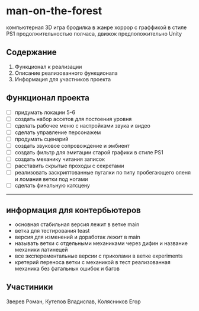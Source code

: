 # man-on-the-forest
компьютерная 3D игра бродилка в жанре хоррор с граффикой в стиле PS1 продолжительностью полчаса, движок предположительно Unity
 
## Содержание 
 
1. Функционал к реализации 
2. Описание реализованного функционала 
3. Информация для участников проекта 
 
## Функционал проекта 
 
- [ ] придумать локации 5-6 
- [ ] создать набор ассетов для постоения уровня 
- [ ] сделать рабочее меню с настройками звука и видео 
- [ ] сделать управление персонажем 
- [ ] продумать сценарий 
- [ ] создать звуковое сопровождение и эмбиент 
- [ ] создать фильтр для эмитации старой графики в стиле PS1 
- [ ] создать механику читания записок 
- [ ] расставить скрытые проходы с секретами 
- [ ] реализовать заскриптованные пугалки по типу пробегающего оленя и ломания ветки под ногами 
- [ ] сделать финальную катсцену 
 
---

## информация для контербьютеров
- основная стабильная версия лежит в ветке main
- ветка для тестирования teast
- версия для изменений и доработак лежит в main
- называть ветки с отдельными механиками через дифин и название механики латинецей
- все эксперементальные версии с приколами в ветке experiments
- кретерий переноса ветки с механикой в тест реализованная механика без фатальных ошибок и багов

## Участиники
Зверев Роман, Кутепов Владислав, Колясников Егор
